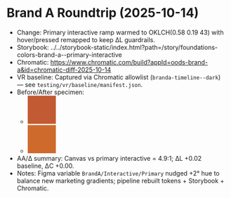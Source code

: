 # Brand A Roundtrip (2025-10-14)
- Change: Primary interactive ramp warmed to OKLCH(0.58 0.19 43) with hover/pressed remapped to keep ΔL guardrails.
- Storybook: ../../storybook-static/index.html?path=/story/foundations-colors-brand-a--primary-interactive
- Chromatic: https://www.chromatic.com/build?appId=oods-brand-a&id=chromatic-diff-2025-10-14
- VR baseline: Captured via Chromatic allowlist (`branda-timeline--dark`) — see `testing/vr/baseline/manifest.json`.
- Before/After specimen:
  - ![](../brand-a/specimen.before.png)
  - ![](../brand-a/specimen.after.png)
- AA/Δ summary: Canvas vs primary interactive = 4.9:1; ΔL +0.02 baseline, ΔC +0.00.
- Notes: Figma variable `BrandA/Interactive/Primary` nudged +2° hue to balance new marketing gradients; pipeline rebuilt tokens + Storybook + Chromatic.

